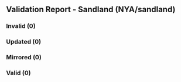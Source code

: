 ## Validation Report - Sandland (NYA/sandland)


### Invalid (0)
### Updated (0)
### Mirrored (0)
### Valid (0)
